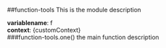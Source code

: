 <a name="module_function-tools"></a>
##function-tools
This is the module description

**variablename**: f  
**context**: {customContext}  
<a name="module_function-tools.one"></a>
###function-tools.one()
the main function description

